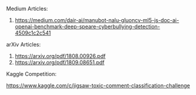 Medium Articles:
1. https://medium.com/dair-ai/manubot-nalu-gluoncv-ml5-js-doc-ai-openai-benchmark-deep-speare-cyberbullying-detection-4509c1c2c541


arXiv Articles:
1. https://arxiv.org/pdf/1808.00926.pdf
2. https://arxiv.org/pdf/1809.08651.pdf

Kaggle Competition: 

https://www.kaggle.com/c/jigsaw-toxic-comment-classification-challenge
